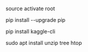 source activate root

pip install --upgrade pip

pip install kaggle-cli

sudo apt install unzip tree htop